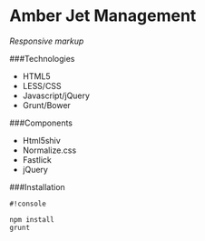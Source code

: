 # Amber Jet Management
*Responsive markup*

###Technologies

* HTML5
* LESS/CSS
* Javascript/jQuery
* Grunt/Bower


###Components

* Html5shiv
* Normalize.css
* Fastlick
* jQuery


###Installation


```
#!console

npm install
grunt
```